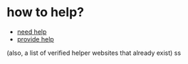 
# how to help?

- [need help](/need-help/README.md)
- [provide help](/provide-help/README.md)


(also, a list of verified helper websites that already exist)
ss
